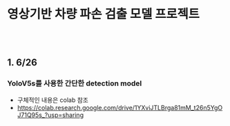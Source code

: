 # 영상기반 차량 파손 검출 모델 프로젝트

<br><br>

## 1. 6/26 
### YoloV5s를 사용한 간단한 detection model
- 구체적인 내용은 colab 참조
- https://colab.research.google.com/drive/1YXviJTLBrga81mM_t26n5YgOJ71Q95s_?usp=sharing
